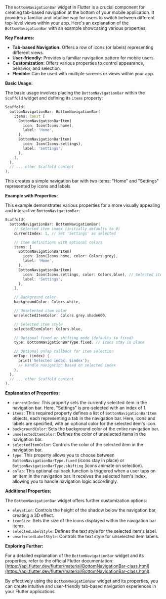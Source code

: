 The `BottomNavigationBar` widget in Flutter is a crucial component for creating tab-based navigation at the bottom of your mobile application. It provides a familiar and intuitive way for users to switch between different top-level views within your app. Here's an explanation of the `BottomNavigationBar` with an example showcasing various properties:

**Key Features:**

* **Tab-based Navigation:** Offers a row of icons (or labels) representing different views.
* **User-friendly:** Provides a familiar navigation pattern for mobile users.
* **Customization:** Offers various properties to control appearance, behavior, and selection.
* **Flexible:** Can be used with multiple screens or views within your app.

**Basic Usage:**

The basic usage involves placing the `BottomNavigationBar` within the `Scaffold` widget and defining its `items` property:

```dart
Scaffold(
  bottomNavigationBar: BottomNavigationBar(
    items: const [
      BottomNavigationBarItem(
        icon: Icon(Icons.home),
        label: 'Home',
      ),
      BottomNavigationBarItem(
        icon: Icon(Icons.settings),
        label: 'Settings',
      ),
    ],
  ),
  // ... other Scaffold content
),
```

This creates a simple navigation bar with two items: "Home" and "Settings" represented by icons and labels.

**Example with Properties:**

This example demonstrates various properties for a more visually appealing and interactive `BottomNavigationBar`:

```dart
Scaffold(
  bottomNavigationBar: BottomNavigationBar(
    // Selected item index (initially defaults to 0)
    currentIndex: 1, // Set 'Settings' as selected

    // Item definitions with optional colors
    items: [
      BottomNavigationBarItem(
        icon: Icon(Icons.home, color: Colors.grey),
        label: 'Home',
      ),
      BottomNavigationBarItem(
        icon: Icon(Icons.settings, color: Colors.blue), // Selected item color
        label: 'Settings',
      ),
    ],

    // Background color
    backgroundColor: Colors.white,

    // Unselected item color
    unselectedItemColor: Colors.grey.shade600,

    // Selected item style
    selectedItemColor: Colors.blue,

    // Optional fixed or shifting mode (defaults to fixed)
    type: BottomNavigationBarType.fixed, // Icons stay in place

    // Optional onTap callback for item selection
    onTap: (index) {
      print('Selected index: $index');
      // Handle navigation based on selected index
    },
  ),
  // ... other Scaffold content
),
```

**Explanation of Properties:**

* `currentIndex`: This property sets the currently selected item in the navigation bar. Here, "Settings" is pre-selected with an index of 1.
* `items`: This required property defines a list of `BottomNavigationBarItem` objects, each representing a tab in the navigation bar. Here, icons and labels are specified, with an optional color for the selected item's icon.
* `backgroundColor`: Sets the background color of the entire navigation bar.
* `unselectedItemColor`: Defines the color of unselected items in the navigation bar.
* `selectedItemColor`: Controls the color of the selected item in the navigation bar.
* `type`: This property allows you to choose between `BottomNavigationBarType.fixed` (icons stay in place) or `BottomNavigationBarType.shifting` (icons animate on selection).
* `onTap`: This optional callback function is triggered when a user taps on an item in the navigation bar. It receives the selected item's index, allowing you to handle navigation logic accordingly.

**Additional Properties:**

The `BottomNavigationBar` widget offers further customization options:

* `elevation`: Controls the height of the shadow below the navigation bar, creating a 3D effect.
* `iconSize`: Sets the size of the icons displayed within the navigation bar items.
* `selectedLabelStyle`: Defines the text style for the selected item's label.
* `unselectedLabelStyle`: Controls the text style for unselected item labels.

**Exploring Further:**

For a detailed explanation of the `BottomNavigationBar` widget and its properties, refer to the official Flutter documentation: [https://api.flutter.dev/flutter/material/BottomNavigationBar-class.html](https://api.flutter.dev/flutter/material/BottomNavigationBar-class.html).

By effectively using the `BottomNavigationBar` widget and its properties, you can create intuitive and user-friendly tab-based navigation experiences in your Flutter applications.